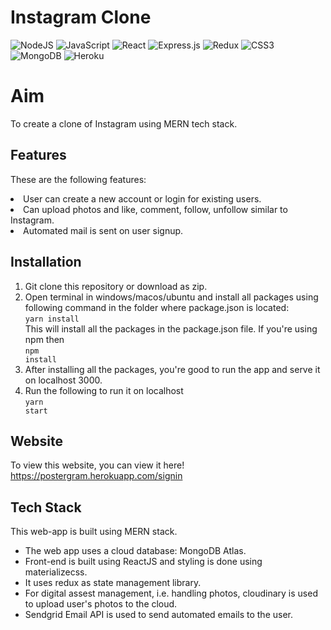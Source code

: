 # Instagram Clone


<img alt="NodeJS" src="https://img.shields.io/badge/node.js%20-%2343853D.svg?&style=for-the-badge&logo=node.js&logoColor=white"/> <img alt="JavaScript" src="https://img.shields.io/badge/javascript%20-%23323330.svg?&style=for-the-badge&logo=javascript&logoColor=%23F7DF1E"/>
<img alt="React" src="https://img.shields.io/badge/react%20-%2320232a.svg?&style=for-the-badge&logo=react&logoColor=%2361DAFB"/> <img alt="Express.js" src="https://img.shields.io/badge/express.js%20-%23404d59.svg?&style=for-the-badge"/> <img alt="Redux" src="https://img.shields.io/badge/redux%20-%23593d88.svg?&style=for-the-badge&logo=redux&logoColor=white"/> <img alt="CSS3" src="https://img.shields.io/badge/css3%20-%231572B6.svg?&style=for-the-badge&logo=css3&logoColor=white"/> <img alt="MongoDB" src ="https://img.shields.io/badge/MongoDB-%234ea94b.svg?&style=for-the-badge&logo=mongodb&logoColor=white"/> <img alt="Heroku" src="https://img.shields.io/badge/heroku%20-%23430098.svg?&style=for-the-badge&logo=heroku&logoColor=white"/>

# Aim

To create a clone of Instagram using MERN tech stack.

## Features

These are the following features:
<li>User can create a new account or login for existing users.</li>
<li>Can upload photos and like, comment, follow, unfollow similar to Instagram.</li>
<li>Automated mail is sent on user signup.</li>

## Installation

 1. Git clone this repository or download as zip.
 2. Open terminal in windows/macos/ubuntu and install all packages using following command in the folder where package.json is located:<br>
 <code>yarn install</code><br>
 This will install all the packages in the package.json file. If you're using npm then <br>
 <code>npm install</code>
 3. After installing all the packages, you're good to run the app and serve it on localhost 3000.
 4. Run the following to run it on localhost<br>
	 <code>yarn start</code>

## Website
To view this website, you can view it here!
<a>https://postergram.herokuapp.com/signin</a>

## Tech Stack

This web-app is built using MERN stack.

 - The web app uses a cloud database: MongoDB Atlas. 
 - Front-end is built using ReactJS and styling is done using materializecss.
 -  It uses redux as state management library. 
 - For digital assest management, i.e. handling photos, cloudinary is used to upload user's photos to the cloud.
 - Sendgrid Email API is used to send automated emails to the user.



